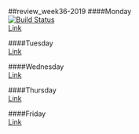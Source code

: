 ##review_week36-2019
####Monday  
[![Build Status](https://travis-ci.org/cph-ms782/review_week36_monday.svg?branch=master)](https://travis-ci.org/cph-ms782/review_week36_monday)  
[Link](https://github.com/cph-ms782/review_week36_monday/blob/master/README.md)

####Tuesday  
[Link]()
  

####Wednesday  
[Link]()

####Thursday  
[Link]()

####Friday  
[Link]()


